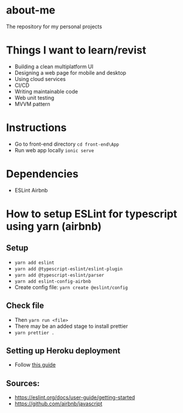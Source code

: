 # about-me
The repository for my personal projects

# Things I want to learn/revist
- Building a clean multiplatform UI
- Designing a web page for mobile and desktop
- Using cloud services
- CI/CD
- Writing maintainable code
- Web unit testing
- MVVM pattern

# Instructions
- Go to front-end directory `cd front-end\App`
- Run web app locally `ionic serve`

# Dependencies
- ESLint Airbnb


# How to setup ESLint for typescript using yarn (airbnb)
## Setup
- `yarn add eslint`
- `yarn add @typescript-eslint/eslint-plugin`
- `yarn add @typescript-eslint/parser`
- `yarn add eslint-config-airbnb`
- Create config file: `yarn create @eslint/config`

## Check file
- Then `yarn run <file>`
- There may be an added stage to install prettier
- `yarn prettier .`

## Setting up Heroku deployment
- Follow [this guide](https://stackoverflow.com/questions/39197334/automated-heroku-deploy-from-subfolder)

## Sources:
- https://eslint.org/docs/user-guide/getting-started
- https://github.com/airbnb/javascript

